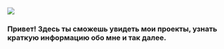 # ![](https://img.novosti-n.org/upload/ukraine/892003.jpg)
### Привет! Здесь ты сможешь увидеть мои проекты, узнать краткую информацию обо мне и так далее.


